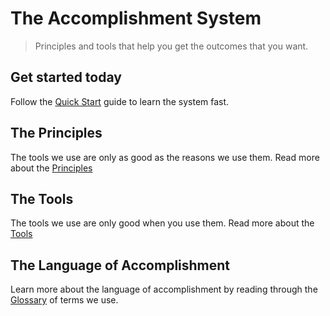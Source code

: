 # The Accomplishment System

> Principles and tools that help you get the outcomes that you want.

## Get started today

Follow the [Quick Start](/quick-start) guide to learn the system fast.

## The Principles

The tools we use are only as good as the reasons we use them. Read more about the [Principles](/the-system)

## The Tools

The tools we use are only good when you use them. Read more about the [Tools](/the-system)

## The Language of Accomplishment

Learn more about the language of accomplishment by reading through the [Glossary](/glossary) of terms we use.